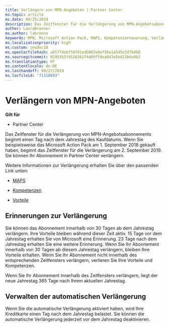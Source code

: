 ```yaml
---
title: Verlängern von MPN-Angeboten | Partner Center
ms.topic: article
ms.date: 09/25/2019
description: Das Zeitfenster für die Verlängerung von MPN-Angebotsabonnements beginnt einen Tag nach dem Jahrestag des Kaufdatums.
author: LauraBrenner
ms.author: labrenne
keywords: MPN, Microsoft Action Pack, MAPS, Kompetenzerneuerung, Verlängerungsdatum
ms.localizationpriority: high
ms.custom: seodec18
ms.openlocfilehash: ab5774ebf58f91edb002e0ef56a1a545e3d7b4b8
ms.sourcegitcommit: 0195355f4526362f4d89f59ea643a5e422b6a9b2
ms.translationtype: HT
ms.contentlocale: de-DE
ms.lasthandoff: 09/27/2019
ms.locfileid: "71318693"
---
```

# <a name="renew-your-mpn-offers"></a>Verlängern von MPN-Angeboten

**Gilt für**

- Partner Center

Das Zeitfenster für die Verlängerung von MPN-Angebotsabonnements beginnt einen Tag nach dem Jahrestag des Kaufdatums. Wenn Sie beispielsweise das Microsoft Action Pack am 1. September 2018 gekauft haben, beginnt das Zeitfenster für die Verlängerung am 2. September 2019. Sie können Ihr Abonnement in Partner Center verlängern.

Weitere Informationen zur Verlängerung erhalten Sie über den passenden Link unten:

- [MAPS](mpn-get-action-pack.md)

- [Kompetenzen](learn-about-competencies.md)

- [Vorteile](manage-your-partner-network-benefits.md)

## <a name="renewal-reminders"></a>Erinnerungen zur Verlängerung

Sie können das Abonnement innerhalb von 30 Tagen ab dem Jahrestag verlängern. Ihre Vorteile bleiben während dieser Zeit aktiv. 15 Tage vor dem Jahrestag erhalten Sie von Microsoft eine Erinnerung. 23 Tage nach dem Jahrestag erhalten Sie eine weitere Erinnerung. Wenn Sie Ihr Abonnement innerhalb von 30 Tagen ab diesem Jahrestag verlängern, bleiben Ihre Vorteile erhalten. Wenn Sie Ihr Abonnement nicht innerhalb des entsprechenden Zeitfensters verlängern, verlieren Sie Ihre Vorteile und Kompetenzen.

Wenn Sie Ihr Abonnement innerhalb des Zeitfensters verlängern, liegt der neue Jahrestag 365 Tage nach Ihrem aktuellen Jahrestag.

## <a name="manage-auto-renewal"></a>Verwalten der automatischen Verlängerung

Wenn Sie die automatische Verlängerung aktiviert haben, wird Ihre Kreditkarte einen Tag nach dem Jahrestag belastet. Sie können die automatische Verlängerung jederzeit vor dem Jahrestag deaktivieren.

